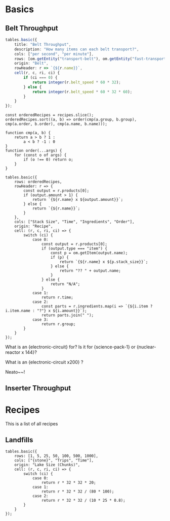 <!-- Title: Factorio Reference: Basics -->

# Basics

## Belt Throughput

```ts
tables.basic({
	title: "Belt Throughput",
	description: "How many items can each belt transport?",
	cols: ["per second", "per minute"],
	rows: [om.getEntity("transport-belt"), om.getEntity("fast-transport-belt"), om.getEntity("express-transport-belt")],
	origin: "Belt",
	rowHeader: r => `{${r.name}}`,
	cell(r, c, ri, ci) {
		if (ci === 0) {
			return integer(r.belt_speed * 60 * 32);
		} else {
			return integer(r.belt_speed * 60 * 32 * 60);
		}
	}
});
```


```tsf
const orderedRecipes = recipes.slice();
orderedRecipes.sort((a, b) => order(cmp(a.group, b.group), cmp(a.order, b.order), cmp(a.name, b.name)));

function cmp(a, b) {
	return a > b ? 1 :
		a < b ? -1 : 0
}
function order(...args) {
	for (const o of args) {
		if (o !== 0) return o;
	}
}

tables.basic({
	rows: orderedRecipes,
	rowHeader: r => {
		const output = r.products[0];
		if (output.amount > 1) {
			return `{${r.name} x ${output.amount}}`;
		} else {
			return `{${r.name}}`;
		}
	},
	cols: ["Stack Size", "Time", "Ingredients", "Order"],
	origin: "Recipe",
	cell: (r, c, ri, ci) => {
		switch (ci) {
			case 0:
				const output = r.products[0];
				if (output.type === "item") {
					const p = om.getItem(output.name);
					if (p) {
     					return `{${r.name} x ${p.stack_size}}`;
					} else {
						return "?? " + output.name;
					}
				} else {
					return "N/A";
				}
			case 1:
				return r.time;
			case 2:
				const parts = r.ingredients.map(i => `{${i.item ? i.item.name : "?"} x ${i.amount}}`);
				return parts.join(" ");
			case 3:
				return r.group;
		}
	}
});
```

What is an {electronic-circuit} for? Is it for {science-pack-1} or {nuclear-reactor x 144}? 

What is an {electronic-circuit x200} ?

Neato~~!

## Inserter Throughput

# Recipes

This is a list of all recipes



## Landfills

```tsf
tables.basic({
	rows: [1, 5, 25, 50, 100, 500, 1000],
	cols: ["{stone}", "Trips", "Time"],
	origin: "Lake Size (Chunks)",
	cell: (r, c, ri, ci) => {
		switch (ci) {
			case 0:
				return r * 32 * 32 * 20;
			case 1:
				return r * 32 * 32 / (80 * 100);
			case 2:
				return r * 32 * 32 / (10 * 25 * 0.8);
		}
	}
});
```
